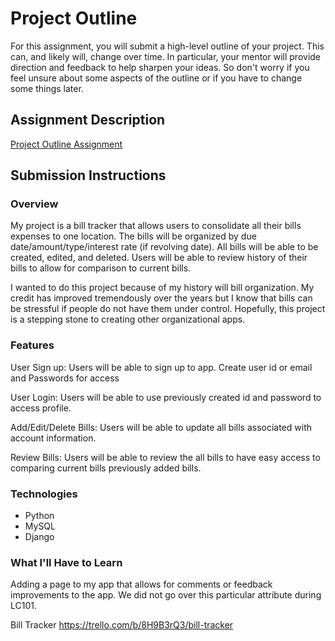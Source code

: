 # Project Outline
For this assignment, you will submit a high-level outline of your project. This can, and likely will, change over time. In particular, your mentor will provide direction and feedback to help sharpen your ideas. So don't worry if you feel unsure about some aspects of the outline or if you have to change some things later.

## Assignment Description
[Project Outline Assignment](https://education.launchcode.org/liftoff/modules/assignments/project-outline)

## Submission Instructions

### Overview
My project is a bill tracker that allows users to consolidate all their bills expenses to one location.  The bills will be
organized by due date/amount/type/interest rate (if revolving date).  All bills will be able to be created, edited, and deleted.
Users will be able to review history of their bills to allow for comparison to current bills.

I wanted to do this project because of my history will bill organization.  My credit has improved tremendously over the years but
I know that bills can be stressful if people do not have them under control.  Hopefully, this project is a stepping stone to creating
other organizational apps.
### Features
User Sign up: Users will be able to sign up to app. Create user id or email and Passwords for access

User Login: Users will be able to use previously created id and password to access profile.

Add/Edit/Delete Bills: Users will be able to update all bills associated with account information.

Review Bills: Users will be able to review the all bills to have easy access to comparing current bills
previously added bills. 
### Technologies

- Python
- MySQL
- Django

### What I'll Have to Learn
Adding a page to my app that allows for comments or feedback
improvements to the app.  We did not go over this particular attribute 
during LC101.

Bill Tracker
https://trello.com/b/8H9B3rQ3/bill-tracker